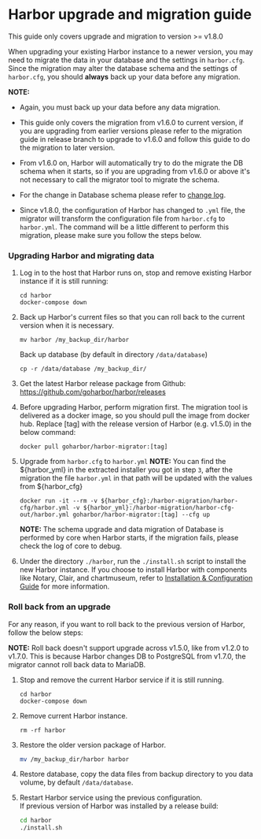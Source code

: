 # Harbor upgrade and migration guide

This guide only covers upgrade and migration to version >= v1.8.0

When upgrading your existing Harbor instance to a newer version, you may need to migrate the data in your database and the settings in `harbor.cfg`. 
Since the migration may alter the database schema and the settings of `harbor.cfg`, you should **always** back up your data before any migration.

**NOTE:**

- Again, you must back up your data before any data migration.

- This guide only covers the migration from v1.6.0 to current version, if you are upgrading from earlier versions please 
refer to the migration guide in release branch to upgrade to v1.6.0 and follow this guide to do the migration to later version. 

- From v1.6.0 on, Harbor will automatically try to do the migrate the DB schema when it starts, so if you are upgrading from v1.6.0 
or above it's not necessary to call the migrator tool to migrate the schema.

- For the change in Database schema please refer to [change log](../tools/migration/db/changelog.md).

- Since v1.8.0, the configuration of Harbor has changed to `.yml` file, the migrator will transform the configuration 
file from `harbor.cfg` to `harbor.yml`.  The command will be a little different to perform this migration, please make sure
you follow the steps below.


### Upgrading Harbor and migrating data

1. Log in to the host that Harbor runs on, stop and remove existing Harbor instance if it is still running:
    ```
    cd harbor
    docker-compose down
    ```

2.  Back up Harbor's current files so that you can roll back to the current version when it is necessary.
    ```
    mv harbor /my_backup_dir/harbor
    ```
    Back up database (by default in directory `/data/database`)
    ```
    cp -r /data/database /my_backup_dir/
    ```

3. Get the latest Harbor release package from Github:
   https://github.com/goharbor/harbor/releases

4. Before upgrading Harbor, perform migration first.  The migration tool is delivered as a docker image, so you should pull the image from docker hub. Replace [tag] with the release version of Harbor (e.g. v1.5.0) in the below command:
    ```
    docker pull goharbor/harbor-migrator:[tag]
    ```

5. Upgrade from `harbor.cfg` to `harbor.yml`
    **NOTE:** You can find the ${harbor_yml} in the extracted installer you got in step `3`, after the migration the file `harbor.yml` 
    in that path will be updated with the values from ${harbor_cfg}
    
    ```
    docker run -it --rm -v ${harbor_cfg}:/harbor-migration/harbor-cfg/harbor.yml -v ${harbor_yml}:/harbor-migration/harbor-cfg-out/harbor.yml goharbor/harbor-migrator:[tag] --cfg up
    ```
    **NOTE:** The schema upgrade and data migration of Database is performed by core when Harbor starts, if the migration fails,
    please check the log of core to debug.

6. Under the directory `./harbor`, run the `./install.sh` script to install the new Harbor instance. If you choose to install Harbor with components like Notary, Clair, and chartmuseum, refer to [Installation & Configuration Guide](../docs/installation_guide.md) for more information.


### Roll back from an upgrade
For any reason, if you want to roll back to the previous version of Harbor, follow the below steps:

**NOTE:** Roll back doesn't support upgrade across v1.5.0, like from v1.2.0 to v1.7.0. This is because Harbor changes DB to PostgreSQL from v1.7.0, the migrator cannot roll back data to MariaDB.    

1. Stop and remove the current Harbor service if it is still running.
    ```
    cd harbor
    docker-compose down
    ```
    
2. Remove current Harbor instance.
    ```
    rm -rf harbor
    ```
    
3. Restore the older version package of Harbor.
    ```sh
    mv /my_backup_dir/harbor harbor
    ```
    
4. Restore database, copy the data files from backup directory to you data volume, by default `/data/database`. 

5. Restart Harbor service using the previous configuration.  
   If previous version of Harbor was installed by a release build:
    ```sh
    cd harbor
    ./install.sh
    ```
